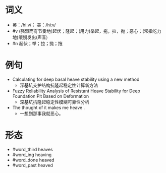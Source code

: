 # 词义
- 英：/hiːv/； 美：/hiːv/
- #v (强烈而有节奏地)起伏；隆起；(用力)举起，拖，拉，抛；恶心；(常指吃力地)缓慢发出(声音)
- #n 起伏；举；拉；抛；拖
# 例句
- Calculating for deep basal heave stability using a new method
	- 深基坑支护结构抗隆起稳定性计算新方法
- Fuzzy Reliability Analysis of Resistant Heave Stability for Deep Foundation Pit Based on Deformation
	- 深基坑抗隆起稳定性模糊可靠性分析
- The thought of it makes me heave .
	- 一想到那事我就恶心。
# 形态
- #word_third heaves
- #word_ing heaving
- #word_done heaved
- #word_past heaved
